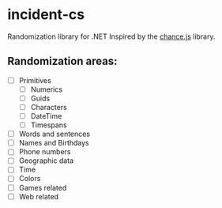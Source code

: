 # incident-cs
Randomization library for .NET
Inspired by the [chance.js](http://chancejs.com/) library.

## Randomization areas:
- [ ] Primitives
    - [ ] Numerics
    - [ ] Guids
    - [ ] Characters
    - [ ] DateTime
    - [ ] Timespans
- [ ] Words and sentences
- [ ] Names and Birthdays
- [ ] Phone numbers
- [ ] Geographic data
- [ ] Time
- [ ] Colors
- [ ] Games related
- [ ] Web related
